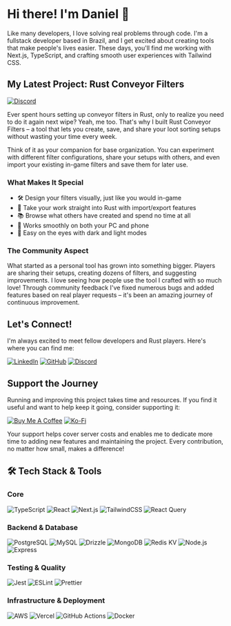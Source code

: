 # Hi there! I'm Daniel 👋

Like many developers, I love solving real problems through code. I'm a fullstack developer based in Brazil, and I get excited about creating tools that make people's lives easier. These days, you'll find me working with Next.js, TypeScript, and crafting smooth user experiences with Tailwind CSS.

## My Latest Project: Rust Conveyor Filters

[![Discord](https://img.shields.io/discord/1272807564693995520?style=flat&logo=discord&logoColor=5865F2&label=Discord&labelColor=FFFFFF&color=000000)](https://discord.gg/DGzAHXvU93)

Ever spent hours setting up conveyor filters in Rust, only to realize you need to do it again next wipe? Yeah, me too. That's why I built Rust Conveyor Filters – a tool that lets you create, save, and share your loot sorting setups without wasting your time every week.

Think of it as your companion for base organization. You can experiment with different filter configurations, share your setups with others, and even import your existing in-game filters and save them for later use.

### What Makes It Special
- 🛠️ Design your filters visually, just like you would in-game
- 🔄 Take your work straight into Rust with import/export features
- 📚 Browse what others have created and spend no time at all
- 📱 Works smoothly on both your PC and phone
- 🌙 Easy on the eyes with dark and light modes

### The Community Aspect
What started as a personal tool has grown into something bigger. Players are sharing their setups, creating dozens of filters, and suggesting improvements. I love seeing how people use the tool I crafted with so much love! Through community feedback I've fixed numerous bugs and added features based on real player requests – it's been an amazing journey of continuous improvement.

## Let's Connect!

I'm always excited to meet fellow developers and Rust players. Here's where you can find me:

[![LinkedIn](https://img.shields.io/badge/LinkedIn-0077B5?style=for-the-badge&logo=linkedin&logoColor=white)](https://www.linkedin.com/in/danieltostes/)
[![GitHub](https://img.shields.io/badge/GitHub-100000?style=for-the-badge&logo=github&logoColor=white)](https://github.com/tostesdaniel)
[![Discord](https://img.shields.io/badge/Discord-5865F2?style=for-the-badge&logo=discord&logoColor=white)](https://discord.gg/DGzAHXvU93)

## Support the Journey

Running and improving this project takes time and resources. If you find it useful and want to help keep it going, consider supporting it:

[![Buy Me A Coffee](https://img.shields.io/badge/Buy_Me_A_Coffee-FFDD00?style=for-the-badge&logo=buy-me-a-coffee&logoColor=black)](https://buymeacoffee.com/danieltostes)
[![Ko-Fi](https://img.shields.io/badge/Ko--fi-F16061?style=for-the-badge&logo=ko-fi&logoColor=white)](https://ko-fi.com/danieltostes)

Your support helps cover server costs and enables me to dedicate more time to adding new features and maintaining the project. Every contribution, no matter how small, makes a difference!

## 🛠️ Tech Stack & Tools

### Core
![TypeScript](https://img.shields.io/badge/TypeScript-007ACC?style=flat&logo=typescript&logoColor=white)
![React](https://img.shields.io/badge/React-20232A?style=flat&logo=react&logoColor=61DAFB)
![Next.js](https://img.shields.io/badge/Next.js-000000?style=flat&logo=next.js&logoColor=white)
![TailwindCSS](https://img.shields.io/badge/Tailwind_CSS-38B2AC?style=flat&logo=tailwind-css&logoColor=white)
![React Query](https://img.shields.io/badge/React_Query-FF4154?style=flat&logo=react-query&logoColor=white)

### Backend & Database
![PostgreSQL](https://img.shields.io/badge/PostgreSQL-316192?style=flat&logo=postgresql&logoColor=white)
![MySQL](https://img.shields.io/badge/MySQL-4479A1?style=flat&logo=mysql&logoColor=white)
![Drizzle](https://img.shields.io/badge/Drizzle-C5F74F?style=flat&logo=drizzle&logoColor=black)
![MongoDB](https://img.shields.io/badge/MongoDB-47A248?style=flat&logo=mongodb&logoColor=white)
![Redis KV](https://img.shields.io/badge/Redis_KV-DC382D?style=flat&logo=redis&logoColor=white)
![Node.js](https://img.shields.io/badge/Node.js-339933?style=flat&logo=node.js&logoColor=white)
![Express](https://img.shields.io/badge/Express-000000?style=flat&logo=express&logoColor=white)

### Testing & Quality
![Jest](https://img.shields.io/badge/Jest-C21325?style=flat&logo=jest&logoColor=white)
![ESLint](https://img.shields.io/badge/ESLint-4B32C3?style=flat&logo=eslint&logoColor=white)
![Prettier](https://img.shields.io/badge/Prettier-F7B93E?style=flat&logo=prettier&logoColor=black)

### Infrastructure & Deployment
![AWS](https://img.shields.io/badge/AWS-232F3E?style=flat&logo=amazonwebservices&logoColor=white)
![Vercel](https://img.shields.io/badge/Vercel-000000?style=flat&logo=vercel&logoColor=white)
![GitHub Actions](https://img.shields.io/badge/GitHub_Actions-2088FF?style=flat&logo=github-actions&logoColor=white)
![Docker](https://img.shields.io/badge/Docker-2496ED?style=flat&logo=docker&logoColor=white)
